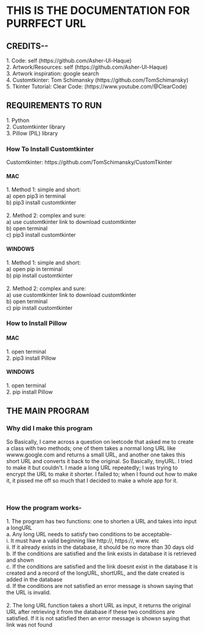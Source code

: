 <H1><b> THIS IS THE DOCUMENTATION FOR PURRFECT URL </b></H1>

<H2> CREDITS-- </H2>
1. Code: self (https://github.com/Asher-Ul-Haque) <br>
2. Artwork/Resources: self (https://github.com/Asher-Ul-Haque) <br>
3. Artwork inspiration: google search <br>
4. Customtkinter: Tom Schimansky (https://github.com/TomSchimansky) <br>
5. Tkinter Tutorial: Clear Code: (https://www.youtube.com/@ClearCode) <br>

<H2>REQUIREMENTS TO RUN</H2>
1. Python <br>
2. Customtkinter library<br>
3. Pillow (PIL) library<br>

<H3>How To Install Customtkinter</H3>
Customtkinter: https://github.com/TomSchimansky/CustomTkinter<br>
<H4>MAC</H4>
1. Method 1: simple and short:<br>
a) open pip3 in terminal<br>
b) pip3 install customtkinter<br><br>
2. Method 2: complex and sure: <br>
a) use customtkinter link to download customtkinter <br>
b) open terminal <br>
c) pip3 install customtkinter <br>

<H4>WINDOWS</H4>
1. Method 1: simple and short:<br>
a) open pip in terminal<br>
b) pip install customtkinter<br><br>
2. Method 2: complex and sure: <br>
a) use customtkinter link to download customtkinter <br>
b) open terminal <br>
c) pip install customtkinter <br>

<H3>How to Install Pillow</H3>
<H4>MAC</H4>
1. open terminal <br>
2. pip3 install Pillow <br>
<H4>WINDOWS</H4>
1. open terminal <br>
2. pip install Pillow <br>

<H2> THE MAIN PROGRAM</H2>

<H3> Why did I make this program </H3>
<p>So Basically, I came across a question on leetcode that asked me to create a class with two methods; one of them takes a normal long URL like wwww.google.com and returns a small URL, and another one takes this short URL and converts it back to the original. So Basically, tinyURL. I tried to make it but couldn't. I made a long URL repeatedly; I was trying to encrypt the URL to make it shorter. I failed to; when I found out how to make it, it pissed me off so much that I decided to make a whole app for it.</p>
<br>
<H3>How the program works-</H3>
1. The program has two functions: one to shorten a URL and takes into input a longURL<br>
a. Any long URL needs to satisfy two conditions to be acceptable- <br>
  i. It must have a valid beginning like http://, https://, www. etc <br>
  ii. If it already exists in the database, it should be no more than 30 days old<br>
b. If the conditions are satisfied and the link exists in database it is retrieved and shown <br>
c. If the conditions are satisfied and the link doesnt exist in the database it is created and a record of the longURL, shortURL, and the date created is added in the database<br>
d. If the conditions are not satisfied an error message is shown saying that the URL is invalid. <br>
<br>
2. The long URL function takes a short URL as input, it returns the original URL after retrieving it from the database if these two conditions are satisfied. If it is not satisfied then an error message is showsn saying that link was not found <br>
<br>

